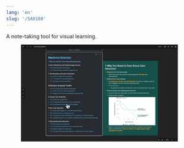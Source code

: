 ```yaml
---
lang: 'en'
slug: '/5A8160'
---
```


A note-taking tool for visual learning.


<figure>

![F414E3.gif](./../.././docs/assets/F414E3.gif)


</figure>

<head>
  <html lang="en-US"/>
</head>

